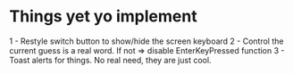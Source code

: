 # Things yet yo implement

1 - Restyle switch button to show/hide the screen keyboard 
2 - Control the current guess is a real word. If not => disable EnterKeyPressed function
3 - Toast alerts for things. No real need, they are just cool.